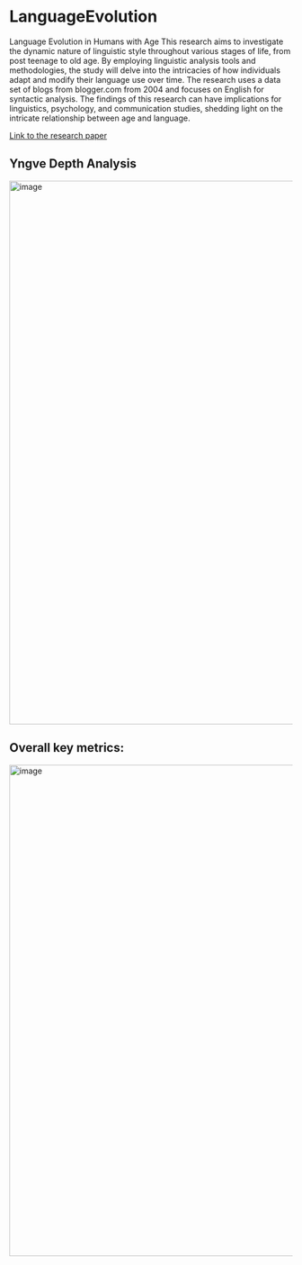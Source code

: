 # LanguageEvolution
Language Evolution in Humans with Age
This research aims to investigate the dynamic nature of linguistic style throughout various stages of life, from post teenage to old age. By employing linguistic analysis tools and methodologies, the study will delve into the intricacies of how individuals adapt and modify their language use over time. The research uses a data set of blogs from blogger.com from 2004 and focuses on English for syntactic analysis. The findings of this research can have implications for linguistics, psychology, and communication studies, shedding light on the intricate relationship between age and language.

[Link to the research paper](languageEvolution.pdf)

## Yngve Depth Analysis
<img width="966" alt="image" src="https://github.com/user-attachments/assets/8cfd8486-e2ef-42c0-9f47-c557bc31a916" />

## Overall key metrics:
<img width="873" alt="image" src="https://github.com/user-attachments/assets/60e8700e-e01a-4025-a31b-6a5d0d6042b6" />


